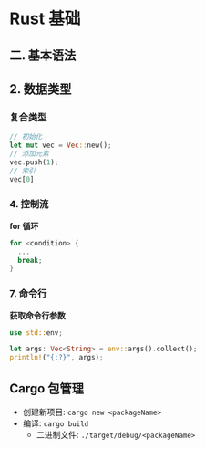 # Rust 基础

## 二. 基本语法

## 2. 数据类型

### 复合类型

```rust
// 初始化
let mut vec = Vec::new();
// 添加元素
vec.push(1);
// 索引
vec[0]
```

### 4. 控制流

**for 循环**

```rust
for <condition> {
  ...
  break;
}
```

### 7. 命令行

**获取命令行参数**

```rust
use std::env;

let args: Vec<String> = env::args().collect();
println!("{:?}", args);
```



## Cargo 包管理

+ 创建新项目: `cargo new <packageName>`
+ 编译: `cargo build`
  + 二进制文件: `./target/debug/<packageName>`


